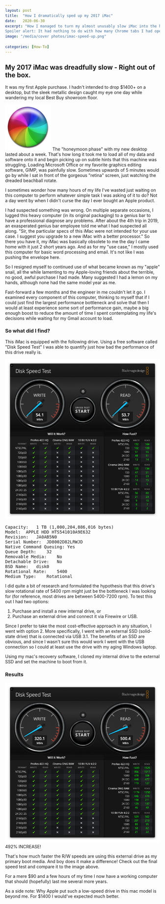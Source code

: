 ```yaml
---
layout: post
title:  "How I dramatically sped up my 2017 iMac"
date:   2020-06-30
excerpt: "How I managed to turn my almost unusably slow iMac into the high-performance machine it was meant to be.
Spoiler alert: It had nothing to do with how many Chrome tabs I had open!"
image: "/media/cover photos/imac-speed-up.png"

categories: [How-To]
---
```


## My 2017 iMac was dreadfully slow - Right out of the box.
It was my first Apple purchase. I hadn't intended to drop $1400+ on a desktop, but the sleek metallic design caught my eye one day while wandering my local Best Buy showroom floor.

<span class="image right"><img src="/media/mac beachball.png"></span>
The "honeymoon phase" with my new desktop lasted about a week. That's how long it took me to load all of my data and software onto it and begin picking up on subtle hints that this machine was struggling. Loading Microsoft Office or my favorite graphics editing software, GIMP, was painfully slow. Sometimes upwards of 5 minutes would go by while I sat in front of the gorgeous "retina" screen, just watching the dreaded beachball rotate.

I sometimes wonder how many hours of my life I've wasted just waiting on this computer to perform whatever simple task I was asking of it to do? Not a day went by when I didn't curse the day I ever bought an Apple product.

I had suspected something was wrong. On multiple separate occasions, I lugged this heavy computer (in its original packaging) to a genius bar to have a professional diagnose any problems. After about the 4th trip in 2019, an exasperated genius bar employee told me what I had suspected all along. "Sir, the particular specs of this iMac were not intended for your use case. I suggest you upgrade to a new iMac with a better processor." So there you have it, my iMac was basically obsolete to me the day I came home with it just 2 short years ago. And as for my "use case," I mostly used this computer for basic word processing and email. It's not like I was pushing the envelope here.

So I resigned myself to continued use of what became known as my "apple" snail, all the while lamenting to my Apple-loving friends about the terrible, no good, awful purchase I had made. Many suggested I had a lemon on my hands, although none had the same model year as me.

Fast-forward a few months and the engineer in me couldn't let it go. I examined every component of this computer, thinking to myself that if I could just find the largest performance bottleneck and solve that then I would at least experience some sort of performance gain, maybe a big enough boost to reduce the amount of time I spent contemplating my life's decisions while waiting for my Gmail account to load.

### So what did I find?
This iMac is equipped with the following drive. Using a free software called "Disk Speed Test" I was able to quantify just how bad the performance of this drive really is.

<span class="image left"><img src="/media/DiskSpeedTest.png"></span>
<pre>
Capacity:	1 TB (1,000,204,886,016 bytes)
Model:	APPLE HDD HTS541010A9E632               
Revision:	JA0AB5N0
Serial Number:	JD8002D82LRWJD
Native Command Queuing:	Yes
Queue Depth:	32
Removable Media:	No
Detachable Drive:	No
BSD Name:	disk0
Rotational Rate:	5400
Medium Type:	Rotational
</pre>


I did quite a bit of research and formulated the hypothesis that this drive's slow rotational rate of 5400 rpm might just be the bottleneck I was looking for (for reference, most drives are between 5400-7200 rpm). To test this out I had two options:
1. Purchase and install a new internal drive, or
2. Purchase an external drive and connect it via Firewire or USB.

Since I prefer to take the most cost-effective approach in any situation, I went with option 2. More specifically, I went with an external SSD (solid-state drive) that is connected via USB 3.1. The benefits of an SSD are obvious, and since I wasn't sure this would work I went with the USB connection so I could at least use the drive with my aging Windows laptop.

Using my mac's recovery software, I cloned my internal drive to the external SSD and set the machine to boot from it.

### Results
<span class="image right"><img src="/media/DiskSpeedTest3.png"></span>
492% INCREASE!

That's how much faster the R/W speeds are using this external drive as my primary boot media. And boy does it make a difference! Check out the final speed test and compare it to the image above.

For a mere $90 and a few hours of my time I now have a working computer that should (hopefully) last me several more years.

As a side note: Why Apple put such a low-speed drive in this mac model is beyond me. For $1400 I would've expected much better.
